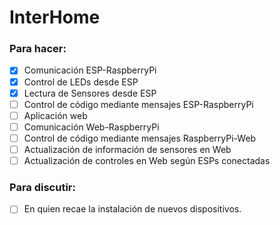 # InterHome

### Para hacer:
- [x] Comunicación ESP-RaspberryPi
- [x] Control de LEDs desde ESP
- [x] Lectura de Sensores desde ESP
- [ ] Control de código mediante mensajes ESP-RaspberryPi
- [ ] Aplicación web
- [ ] Comunicación Web-RaspberryPi
- [ ] Control de código mediante mensajes RaspberryPi-Web
- [ ] Actualización de información de sensores en Web
- [ ] Actualización de controles en Web según ESPs conectadas
### Para discutir:
- [ ] En quien recae la instalación de nuevos dispositivos.
